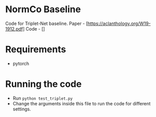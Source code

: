# NormCo Baseline
Code for Triplet-Net baseline. 
Paper - [https://aclanthology.org/W19-1912.pdf]
Code - []

# Requirements
- pytorch
 
# Running the code
 - Run `python test_triplet.py`
 - Change the arguments inside this file to run the code for different settings.